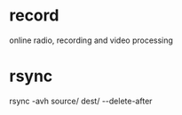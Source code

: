 # record
online radio, recording and video processing

# rsync
rsync -avh source/ dest/ --delete-after
